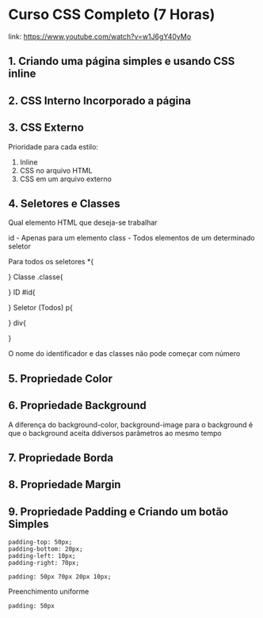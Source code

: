 # Curso CSS Completo (7 Horas)

link: https://www.youtube.com/watch?v=w1J6gY40yMo

## 1. Criando uma página simples e usando CSS inline

## 2. CSS Interno Incorporado a página

## 3. CSS Externo

Prioridade para cada estilo:

1. Inline
2. CSS no arquivo HTML
3. CSS em um arquivo externo

## 4. Seletores e Classes

Qual elemento HTML que deseja-se trabalhar

id - Apenas para um elemento
class - Todos elementos de um determinado seletor

Para todos os seletores
\*{

}
Classe
.classe{

}
ID
#id{

}
Seletor (Todos)
p{

}
div{

}

O nome do identificador e das classes não pode começar com número

## 5. Propriedade Color

## 6. Propriedade Background

A diferença do background-color, background-image para o background é que o background aceita ddiversos parâmetros ao mesmo tempo

## 7. Propriedade Borda

## 8. Propriedade Margin

## 9. Propriedade Padding e Criando um botão Simples

    padding-top: 50px;
    padding-bottom: 20px;
    padding-left: 10px;
    padding-right: 70px;

    padding: 50px 70px 20px 10px;

Preenchimento uniforme

    padding: 50px
